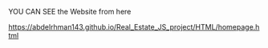 YOU CAN SEE the Website from here 

https://abdelrhman143.github.io/Real_Estate_JS_project/HTML/homepage.html
